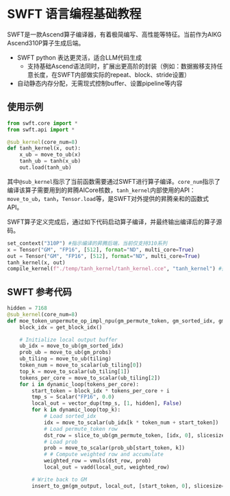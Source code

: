 # SWFT 语言编程基础教程

SWFT是一款Ascend算子编译器，有着极简编写、高性能等特征。当前作为AIKG Ascend310P算子生成后端。

- SWFT python 表达更灵活，适合LLM代码生成
  - 支持基础Ascend语法同时，扩展出更高阶的封装（例如：数据搬移支持任意长度，在SWFT内部做实际的repeat、block、stride设置）
- 自动静态内存分配，无需现式控制buffer、设置pipeline等内容


## 使用示例
```python
from swft.core import *
from swft.api import *

@sub_kernel(core_num=8)
def tanh_kernel(x, out):
    x_ub = move_to_ub(x)
    tanh_ub = tanh(x_ub)
    out.load(tanh_ub)
```
其中`@sub_kernel`指示了当前函数需要通过SWFT进行算子编译。`core_num`指示了编译该算子需要用到的昇腾AICore核数，`tanh_kernel`内部使用的API：`move_to_ub`，`tanh`，`Tensor.load`等，是SWFT对外提供的昇腾亲和的函数式API。

SWFT算子定义完成后，通过如下代码启动算子编译，并最终输出编译后的算子源码。
```python
set_context("310P") #指示编译的昇腾后端，当前仅支持310系列
x = Tensor("GM", "FP16", [512], format="ND", multi_core=True)
out = Tensor("GM", "FP16", [512], format="ND", multi_core=True)
tanh_kernel(x, out)
compile_kernel(f"./temp/tanh_kernel/tanh_kernel.cce", "tanh_kernel") #指示算子编译输出文件的最终位置，输出为CCE代码。
```

## SWFT 参考代码

```python
hidden = 7168
@sub_kernel(core_num=8)
def moe_token_unpermute_op_impl_npu(gm_permute_token, gm_sorted_idx, gm_probs, gm_output, tiling):
    block_idx = get_block_idx()

    # Initialize local output buffer
    ub_idx = move_to_ub(gm_sorted_idx)
    prob_ub = move_to_ub(gm_probs)
    ub_tiling = move_to_ub(tiling)
    token_num = move_to_scalar(ub_tiling[0])
    top_k = move_to_scalar(ub_tiling[1])
    tokens_per_core = move_to_scalar(ub_tiling[2])
    for i in dynamic_loop(tokens_per_core):
        start_token = block_idx * tokens_per_core + i
        tmp_s = Scalar("FP16", 0.0)
        local_out = vector_dup(tmp_s, [1, hidden], False)
        for k in dynamic_loop(top_k):
            # Load sorted_idx
            idx = move_to_scalar(ub_idx[k * token_num + start_token])
            # Load permute_token row
            dst_row = slice_to_ub(gm_permute_token, [idx, 0], slicesize=[1, hidden])
            # Load prob
            prob = move_to_scalar(prob_ub[start_token, k])
            # # Compute weighted row and accumulate
            weighted_row = vmuls(dst_row, prob)
            local_out = vadd(local_out, weighted_row)

        # Write back to GM
        insert_to_gm(gm_output, local_out, [start_token, 0], slicesize=[1, hidden])
```
